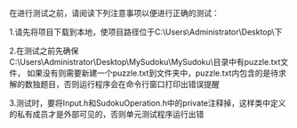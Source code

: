 在进行测试之前，请阅读下列注意事项以便进行正确的测试：

1.请先将项目下载到本地，使项目路径位于C:\\Users\\Administrator\\Desktop\\下

2.在测试之前先确保C:\\Users\\Administrator\\Desktop\\MySudoku\\MySudoku\\目录中有puzzle.txt文件，
    如果没有则需要新建一个puzzle.txt到文件夹中，puzzle.txt内包含的是待求解的数独题目，否则运行程序会在命令行窗口打印出错误提醒

3.测试时，要将Input.h和SudokuOperation.h中的private注释掉，这样类中定义的私有成员才是外部可见的，否则单元测试程序运行出错
